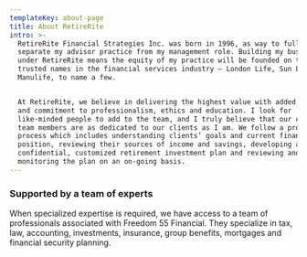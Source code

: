 ```yaml
---
templateKey: about-page
title: About RetireRite
intro: >-
  RetireRite Financial Strategies Inc. was born in 1996, as way to fully
  separate my advisor practice from my management role. Building my business
  under RetireRite means the equity of my practice will be founded on the most
  trusted names in the financial services industry – London Life, Sun Life,
  Manulife, to name a few. 


  At RetireRite, we believe in delivering the highest value with added service
  and commitment to professionalism, ethics and education. I look for
  like-minded people to add to the team, and I truly believe that our current
  team members are as dedicated to our clients as I am. We follow a proven
  process which includes understanding clients’ goals and current financial
  position, reviewing their sources of income and savings, developing a
  confidential, customized retirement investment plan and reviewing and
  monitoring the plan on an on-going basis.
---
```

### Supported by a team of experts

When specialized expertise is required, we have access to a team of professionals associated with Freedom 55 Financial. They specialize in tax, law, accounting, investments, insurance, group benefits, mortgages and financial security planning.
